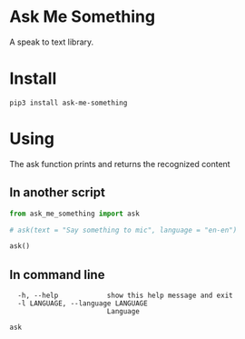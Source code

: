 # Ask Me Something
A speak to text library.
# Install
```
pip3 install ask-me-something
```
# Using
The ask function prints and returns the recognized content
## In another script
```python
from ask_me_something import ask

# ask(text = "Say something to mic", language = "en-en")

ask()
```
## In command line
```console
  -h, --help            show this help message and exit
  -l LANGUAGE, --language LANGUAGE
                        Language
```

```console
ask
```